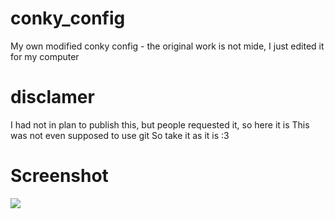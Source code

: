 # conky_config
My own modified conky config - the original work is not mide, I just edited it 
for my computer

# disclamer
I had not in plan to publish this, but people requested it, so here it is
This was not even supposed to use git
So take it as it is :3

# Screenshot
![](https://vgy.me/TrXjDA.png)
